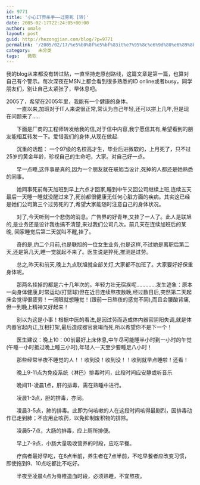 ```yaml
---
id: 9771
title: '小心IT界杀手——过劳死 [转]'
date: 2005-02-17T22:24:05+00:00
author: omale
layout: post
guid: http://hezongjian.com/blog/?p=9771
permalink: '/2005/02/17/%e5%b0%8f%e5%bf%83it%e7%95%8c%e6%9d%80%e6%89%8b-%e8%bf%87%e5%8a%b3%e6%ad%bb-%e8%bd%ac/'
category:   未分类
tags:   微软
---
```

我的blog从来都没有转过贴，一直坚持走原创路线，这篇文章是第一篇，也算对自己有个警示。每次深夜在MSN上都会看到很多熟悉的ID&nbsp;online或者busy，同学朋友们，别让自己太紧张了，早休息吧。

2005了，希望在2005年里，我能有一个健康的身体。&nbsp;  
　　一直以来,加班对于IT人来说很正常,常认为自己年轻,还可以拼上几年,但是现在问题来了&#8230;..

　　下面是厂商的工程师转发给我的信,对于信中内容,我宁愿信其有,希望看到的朋友能相互转发一下。爱惜我们的身体,从现在做起.

　　沉重的话题：&nbsp;一个97级的名校高才生，毕业后进微软的，上月死了，只不过25岁的黄金年龄，珍视自己的生命吧，大家。对自己好一点。

　　早一点睡,这件事是真的,因为一个朋友就在联旭当设计,死掉的人都还是她熟悉的同事。

　　她同事死前每天加班到早上六点才回家,睡到中午又回公司继续上班,连续五天最后一天睡一睡就没醒过来了,死前都很健康无任何心脏方面的疾病。其实这已经是她们公司第三个过劳死的了,希望大家能随时注意自己的身体状况。

　　对了,今天听到一个悲伤的消息。广告界的好青年,又挂了一人了。此人是联旭的,是业务还是设计我也搞不清楚,来过我们公司几次。前几天在连续加班后的某晚,&nbsp;回家睡觉后第二天就叫不醒,挂了。

　　奇的是,约二个月前,也是联旭的一位女生业务,也是这样,不过她是离职后第二天,还是第几天,睡一觉就起不来了。医生说是猝死,推测是过劳。

　　总之,昨天和前天,晚上九点联旭就全部关灯,大家都不加班了。大家要好好保重身体呢。

　　那两名挂掉的都是六十几年次的。年轻力壮无宿疾呢&#8230;&#8230;&#8230;&#8230;.发生迹象：原本一向身体健康,时常运动(打篮球)但在近日连续熬夜数晚,经过数日后,突然第二天起床会觉得很疲劳！一闭眼就想睡觉！(跟前一日熬夜的感觉不同),而且会腰酸背痛,但一到晚上精神又好起来！

　　别以为这是小事！根据中医的看法,是因过劳而造成体内器官阴阳失调,就是体内器官起内讧,互相打架,最后造成器官衰竭而死,所以希望你不是下一个！

　　医生建议：晚上10：00前最好上床休息,中午尽可能睡半小时到一小时的午觉(午睡一小时抵过晚上睡三小时),年轻人一天至少要睡足八小时！

　　那些经常半夜不睡觉的人！！收到没！收到没！！收到就早点睡啦！还看！

　　晚上9-11点为免疫系统（淋巴）排毒时间，此段时间应安静或听音乐&nbsp;

　　晚间11-凌晨1点，肝的排毒，需在熟睡中进行。&nbsp;

　　凌晨1-3点，胆的排毒，亦同。&nbsp;

　　凌晨3-5点，肺的排毒。此即为何咳嗽的人在这段时间咳得最剧烈，因排毒动作已走到肺；不应用止咳药，以免抑制废积物的排除。&nbsp;

　　凌晨5-7点，大肠的排毒，应上厕所排便。&nbsp;

　　早上7-9点，小肠大量吸收营养的时段，应吃早餐。&nbsp;

　　疗病者最好早吃，在6点半前，养生者在7点半前，不吃早餐者应改变习惯，即使拖到9、10点吃都比不吃好。&nbsp;

　　半夜至凌晨4点为脊椎造血时段，必须熟睡，不宜熬夜。